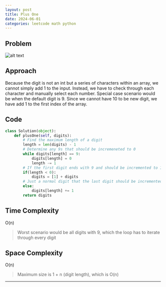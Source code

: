 ```yaml
---
layout: post
title: Plus One
date: 2024-06-01
categories: leetcode math python
---
```


## Problem
![alt text](/blog/public/img/PlusOne.png)

## Approach
Because the digit is not an int but a series of characters within an array, we cannot simply add 1 to the input. Instead, we have to check through each character and manually select each number. Special case scenario would be when the default digit is 9. Since we cannot have 10 to be new digit, we have add 1 to the first index of the array.

## Code
```python
class Solution(object):
    def plusOne(self, digits):
        # Find the maximum length of a digit
        length = len(digits) - 1
        # Determine any 9s that should be incremeneted to 0 
        while digits[length] == 9:
            digits[length] = 0
            length -= 1
        # If the first digit ends with 9 and should be incremented to 10, append 1 at front
        if(length < 0):
            digits = [1] + digits
        # Just a normal digit that the last digit should be incremented
        else:
            digits[length] += 1
        return digits
```

## Time Complexity
O(n)
> Worst scenario would be all digits with 9, which the loop has to iterate through every digit

## Space Complexity
O(n)
> Maximum size is 1 + n (digit length), which is O(n) 

---